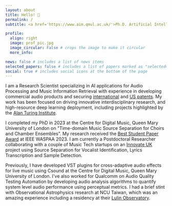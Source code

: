 ```yaml
---
layout: about
title: Hello! 👋
permalink: /
subtitle: <a href='https://www.aim.qmul.ac.uk/'>Ph.D. Artificial Intelligence and Music</a>

profile:
  align: right
  image: prof_pic.jpg
  image_circular: False # crops the image to make it circular
  more_info: 

news: false # includes a list of news items
selected_papers: false # includes a list of papers marked as "selected={true}"
social: true # includes social icons at the bottom of the page
---
```


I am a Research Scientist specializing in AI applications for Audio Processing and Music Information Retrieval with experience
in developing commercial audio products and securing <a href='https://worldwide.espacenet.com/patent/search/family/075690720/publication/WO2021216299A1?q=pn%3DWO2021216299A1'>international</a> and <a href='https://patents.google.com/patent/US11032662B2/en'>US patents</a>. My work has been focused on
driving innovative interdisciplinary research, and high-resource deep learning deployment, including projects highlighted by the <a href='https://www.flypig.co.uk/presentations/dlj-tl-is-jade-day-20241003.pdf'>Alan Turing Institute</a>.

I completed my PhD in 2023 at the Centre for Digital Music, Queen Mary University of London on "Time-domain Music Source Separation for Choirs and Chamber Ensembles". My research received the <a href='https://www.c4dm.eecs.qmul.ac.uk/news/2023-10-25.WASPAA-2023_paper_awards/'>Best Student Paper Award</a> at IEEE WASPAA 2023. I am currently a Postdoctoral Researcher collaborating with a couple of Music Tech startups on an <a href='https://www.qmul.ac.uk/media/news/2024/se/ai-in-music-queen-mary-begins-new-research-partnerships-.html'>Innovate UK</a> project using Source Separation for Vocalist Identification, Lyrics Transcription and Sample Detection.

Previously, I have developed VST plugins for cross-adaptive audio effects for live music using Csound at the Centre for Digital Music, Queen Mary University of London. I've also worked for Qualcomm on Audio Quality Testing Automation by developing audio analysis algorithms to quantify system level audio performance using perceptual metrics. I had a brief stint with Observational Astrophysics research at NCU Taiwan, which was an amazing experience including a residency at their <a href='https://www.astro.ncu.edu.tw/observatory/index_e.php'> Lulin Observatory</a>. 
